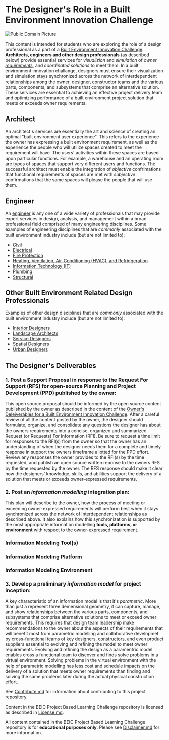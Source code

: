 # The Designer's Role in a Built Environment Innovation Challenge
![Public Domain Picture](http://images.metmuseum.org/CRDImages/dp/web-large/DP802723.jpg)

This content is intended for students who are exploring the role of a design professional as a part of a [Built Environment Innovation Challenge](https://github.com/BEICBIM/BEICPBLChallenge/blob/master/README.md).  **Architects, engineers and other design professionals** (as described below) provide essential services for *visualizion* and *simulation* of _owner [requirements](https://github.com/BEICOOP/BEICPBLChallenge/blob/master/Phase1/TOC.md)_, and _coordinated solutions_ to meet them.  In a built environment innovation challange, designers must ensure their visualization and simulation stays synchronized across the network of interdependent relationships among the owner, designer, constructor teams and the various parts, components, and subsystems that comprise an alternative solution.  These services are essential to achieving an effective project delivery team and optimizing performance of a built environment project solution that meets or exceeds owner requirements.

## Architect
An architect's services are essentially the art and science of creating an optimal "built environment user experience".  This refers to the experience the owner has expressing a built environment requirement, as well as the experience the people who will utilize spaces created to meet the requirement will have.  The users' activities within these spaces are based upon particular functions.  For example, a warehouse and an operating room are types of spaces that support very different users and functions.  The successful architect must enable the integration of *objective* confrimations that functional requirements of spaces are met with *subjective* confirmations that the same spaces will please the people that will use them.   

## Engineer
An [engineer](https://en.wikipedia.org/wiki/Engineer) is any one of a wide variety of professionals that may provide expert services in design, analysis, and management within a broad professional field comprised of many engineering disciplines.  Some examples of engineering disciplines that are *commonly* associated with the built environment industry include (but are not limited to): 

* [Civil](http://www.wbdg.org/design-disciplines/civil-engineering)
* [Electrical](http://www.wbdg.org/design-disciplines/electrical-engineering)
* [Fire Protection](http://www.wbdg.org/design-disciplines/fire-protection-engineering)
* [Heating, Ventilation, Air-Conditioning (HVAC), and Refridgeration](http://www.wbdg.org/design-disciplines/hvac-refrigerating-engineering)
* [Information Technology (IT)](http://www.wbdg.org/design-disciplines/information-technologies-engineering)
* [Plumbing](http://www.wbdg.org/design-disciplines/plumbing-engineering)
* [Structural](http://www.wbdg.org/design-disciplines/structural-engineering)

## Other Built Environment Related Design Professionals
Examples of other design disciplines that are *commonly* associated with the built environment industry include (but are not limited to):

* [Interior Designers](https://en.wikipedia.org/wiki/Interior_design)
* [Landscape Architects](https://en.wikipedia.org/wiki/Landscape_architecture)
* [Service Designers](https://en.wikipedia.org/wiki/Service_design)
* [Spatial Designers](https://en.wikipedia.org/wiki/Spatial_design)
* [Urban Designers](https://en.wikipedia.org/wiki/Urban_design)

## The Designer's Deliverables
### 1. Post a Support Proposal in response to the Request For Support (RFS) for open-source Planning and Project Development (PPD) published by the owner:

This open source proposal should be informed by the open source content published by the owner as described in the content of the [Owner's Deleiverables for a Built Environment Innovation Challenge](https://github.com/BEICOOP/BEICPBLChallenge/blob/master/Phase3/Stakeholders_Roles/Owner.md).  After a careful review of all the content posted by the owner, the designer should formulate, organize, and consolidate any questions the designer has about the owners requirements into a concise, organized and summarized Request (or Requests) For Information (RFI).  Be sure to request a time limit for responses to the RFI(s) from the owner so that the owner has an understanding of when the designer needs them for a complete and timely response in support the owners timeframe allotted for the PPD effort.  Review any responses the owner provides to the RFI(s) by the time requested, and publish an open source written reponse to the owners RFS by the time requested by the owner.  The RFS response should make it clear how the designers' knowledge, skills, and abilities support the delivery of a solution that meets or exceeds owner-expressed requirements.    

### 2. Post an *information modelling* integration plan:

This plan will describe to the owner, how the process of meeting or exceeding owner-expressed requirements will perform best when it stays synchronized across the network of interdependent relationships as described above.  It also explains how this synchronization is supported by the most appropriate information modelling **tools, platforms, or environment** with respect to the owner-expressed requirement.

### Information Modeling Tool(s)

### Information Modeling Platform

### Information Modeling Environment

### 3. Develop a preliminary *information model* for project inception:

A key characteristic of an information model is that it's *parametric*.  More than just a represent three demensional geometry, it can capture, manage, and show relationships between the various parts, components, and subsystems that comprise alternative solutions to meet or exceed owner requirements.  This requires that design team leadership make recommendations to the owner about the aspects of their requirements that will benefit most from parametric modelling and collaborative developmet by cross-functional teams of key designers, [constructors](https://github.com/BEICOOP/BEICPBLChallenge/blob/master/Phase3/Stakeholders_Roles/ConstructionManager.md), and even product suppliers essential to evolving and refining the model to meet owner requirements.  Evolving and refining the design as a paramentric model enables cross a functional team to discover and finds solve problems in a virtual environment.  Solving problems in the virtual environment with the help of parametric modelling has less cost and schedule impacts on the delivery of a solution that meets owner requirements than finding and solving the same problems later during the actual physical construction effort.  

See [Contribute.md](https://github.com/BEICBIM/BEICPBLChallenge/blob/master/Contribute.md) for information about contributing to this project repository.

Content in the BEIC Project Based Learning Challenge repository is licensed as described in [License.md](https://github.com/BEICBIM/BEICPBLChallenge/blob/master/License.md).

All content contained in the BEIC Project Based Learning Challenge repository is for **educational purposes only**.  Please see [Disclaimer.md](https://github.com/BEICBIM/BEICPBLChallenge/blob/master/Disclaimer.md) for more information.

